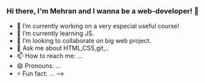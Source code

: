 ### Hi there, I'm Mehran and I wanna be a web-developer! 👋



- 🔭 I’m currently working on a very especial useful course!
- 🌱 I’m currently learning JS.
- 👯 I’m looking to collaborate on big web project.
- 💬 Ask me about HTML,CSS,git,..
- 📫 How to reach me: ...
- 😄 Pronouns: ...
- ⚡ Fun fact: ...
-->
